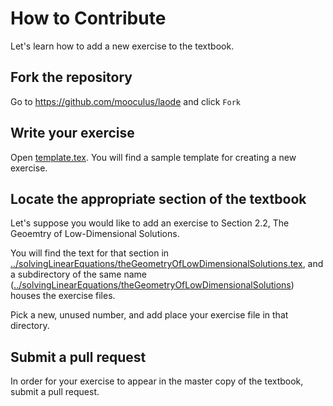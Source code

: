 # How to Contribute

Let's learn how to add a new exercise to the textbook.

## Fork the repository

Go to https://github.com/mooculus/laode and click `Fork`

## Write your exercise

Open [template.tex](template.tex).  You will find a sample
template for creating a new exercise.

## Locate the appropriate section of the textbook

Let's suppose you would like to add an exercise to Section 2.2, The
Geoemtry of Low-Dimensional Solutions.

You will find the text for that section in [../solvingLinearEquations/theGeometryOfLowDimensionalSolutions.tex](../solvingLinearEquations/theGeometryOfLowDimensionalSolutions.tex), and a subdirectory of the same name ([../solvingLinearEquations/theGeometryOfLowDimensionalSolutions](../solvingLinearEquations/theGeometryOfLowDimensionalSolutions)) houses the exercise files.

Pick a new, unused number, and add place your exercise file in that directory.

## Submit a pull request

In order for your exercise to appear in the master copy of the
textbook, submit a pull request.
